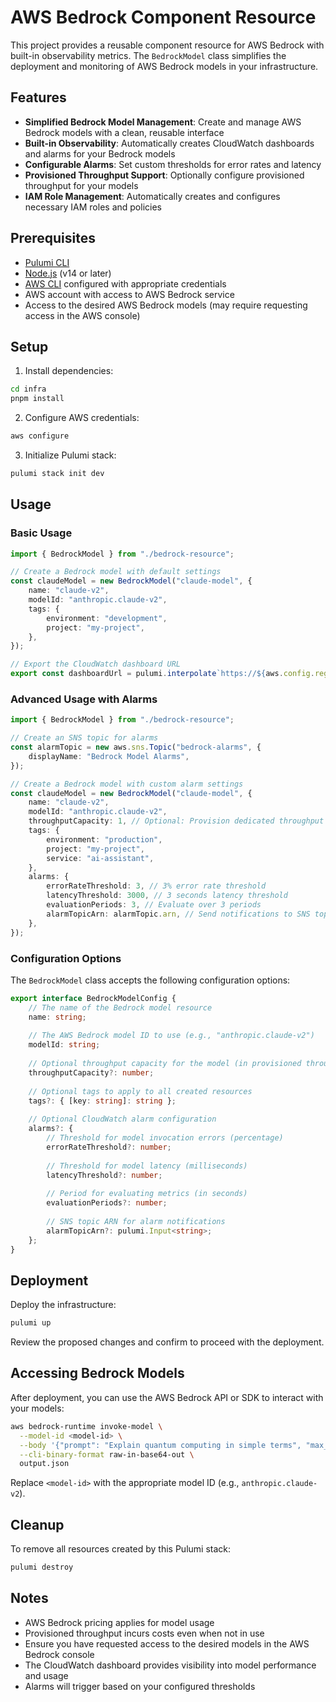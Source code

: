 # AWS Bedrock Component Resource

This project provides a reusable component resource for AWS Bedrock with built-in observability metrics. The `BedrockModel` class simplifies the deployment and monitoring of AWS Bedrock models in your infrastructure.

## Features

- **Simplified Bedrock Model Management**: Create and manage AWS Bedrock models with a clean, reusable interface
- **Built-in Observability**: Automatically creates CloudWatch dashboards and alarms for your Bedrock models
- **Configurable Alarms**: Set custom thresholds for error rates and latency
- **Provisioned Throughput Support**: Optionally configure provisioned throughput for your models
- **IAM Role Management**: Automatically creates and configures necessary IAM roles and policies

## Prerequisites

- [Pulumi CLI](https://www.pulumi.com/docs/get-started/install/)
- [Node.js](https://nodejs.org/en/download/) (v14 or later)
- [AWS CLI](https://aws.amazon.com/cli/) configured with appropriate credentials
- AWS account with access to AWS Bedrock service
- Access to the desired AWS Bedrock models (may require requesting access in the AWS console)

## Setup

1. Install dependencies:

```bash
cd infra
pnpm install
```

2. Configure AWS credentials:

```bash
aws configure
```

3. Initialize Pulumi stack:

```bash
pulumi stack init dev
```

## Usage

### Basic Usage

```typescript
import { BedrockModel } from "./bedrock-resource";

// Create a Bedrock model with default settings
const claudeModel = new BedrockModel("claude-model", {
    name: "claude-v2",
    modelId: "anthropic.claude-v2",
    tags: {
        environment: "development",
        project: "my-project",
    },
});

// Export the CloudWatch dashboard URL
export const dashboardUrl = pulumi.interpolate`https://${aws.config.region}.console.aws.amazon.com/cloudwatch/home?region=${aws.config.region}#dashboards:name=${claudeModel.dashboard.dashboardName}`;
```

### Advanced Usage with Alarms

```typescript
import { BedrockModel } from "./bedrock-resource";

// Create an SNS topic for alarms
const alarmTopic = new aws.sns.Topic("bedrock-alarms", {
    displayName: "Bedrock Model Alarms",
});

// Create a Bedrock model with custom alarm settings
const claudeModel = new BedrockModel("claude-model", {
    name: "claude-v2",
    modelId: "anthropic.claude-v2",
    throughputCapacity: 1, // Optional: Provision dedicated throughput
    tags: {
        environment: "production",
        project: "my-project",
        service: "ai-assistant",
    },
    alarms: {
        errorRateThreshold: 3, // 3% error rate threshold
        latencyThreshold: 3000, // 3 seconds latency threshold
        evaluationPeriods: 3, // Evaluate over 3 periods
        alarmTopicArn: alarmTopic.arn, // Send notifications to SNS topic
    },
});
```

### Configuration Options

The `BedrockModel` class accepts the following configuration options:

```typescript
export interface BedrockModelConfig {
    // The name of the Bedrock model resource
    name: string;
    
    // The AWS Bedrock model ID to use (e.g., "anthropic.claude-v2")
    modelId: string;
    
    // Optional throughput capacity for the model (in provisioned throughput units)
    throughputCapacity?: number;
    
    // Optional tags to apply to all created resources
    tags?: { [key: string]: string };
    
    // Optional CloudWatch alarm configuration
    alarms?: {
        // Threshold for model invocation errors (percentage)
        errorRateThreshold?: number;
        
        // Threshold for model latency (milliseconds)
        latencyThreshold?: number;
        
        // Period for evaluating metrics (in seconds)
        evaluationPeriods?: number;
        
        // SNS topic ARN for alarm notifications
        alarmTopicArn?: pulumi.Input<string>;
    };
}
```

## Deployment

Deploy the infrastructure:

```bash
pulumi up
```

Review the proposed changes and confirm to proceed with the deployment.

## Accessing Bedrock Models

After deployment, you can use the AWS Bedrock API or SDK to interact with your models:

```bash
aws bedrock-runtime invoke-model \
  --model-id <model-id> \
  --body '{"prompt": "Explain quantum computing in simple terms", "max_tokens": 500}' \
  --cli-binary-format raw-in-base64-out \
  output.json
```

Replace `<model-id>` with the appropriate model ID (e.g., `anthropic.claude-v2`).

## Cleanup

To remove all resources created by this Pulumi stack:

```bash
pulumi destroy
```

## Notes

- AWS Bedrock pricing applies for model usage
- Provisioned throughput incurs costs even when not in use
- Ensure you have requested access to the desired models in the AWS Bedrock console
- The CloudWatch dashboard provides visibility into model performance and usage
- Alarms will trigger based on your configured thresholds